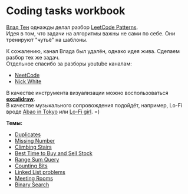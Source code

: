 # Coding tasks workbook

[Влад Тен](https://www.linkedin.com/in/vladten/) однажды делал разбор [LeetCode Patterns](https://seanprashad.com/leetcode-patterns/).\
Идея в том, что задачи на алгоритмы важны не сами по себе. Они тренируют "чутьё" на шаблоны.

К сожалению, канал Влада был удалён, однако идея жива. Сделаем разбор тех же задач.\
Отдельное спасибо за разборы youtube каналам:
- [NeetCode](https://www.youtube.com/@NeetCode)
- [Nick White](https://www.youtube.com/@NickWhite)

В качестве инструмента визуализации можно воспользоваться **[excalidraw](https://excalidraw.com/)**.\
В качестве музыкального сопровождения подойдёт, например, Lo-Fi вроде [Abao in Tokyo](https://www.youtube.com/@abaointokyo/featured) или [Lo-Fi girl](https://www.youtube.com/c/lofigirl). =)

**Темы:**
- [Duplicates](pages/Duplicates.md)
- [Missing Number](pages/MissingNumber.md)
- [Climbing Stairs](pages/ClimbingStairs.md)
- [Best Time to Buy and Sell Stock](pages/BestTimetoBuyAndSell.md)
- [Range Sum Query](pages/RangeSumQuery.md)
- [Counting Bits](pages/CountingBits.md)
- [Linked List problems](pages/LinkedLists.md)
- [Meeting Rooms](pages/MeetingRooms.md)
- [Binary Search](pages/BinarySearch.md)
